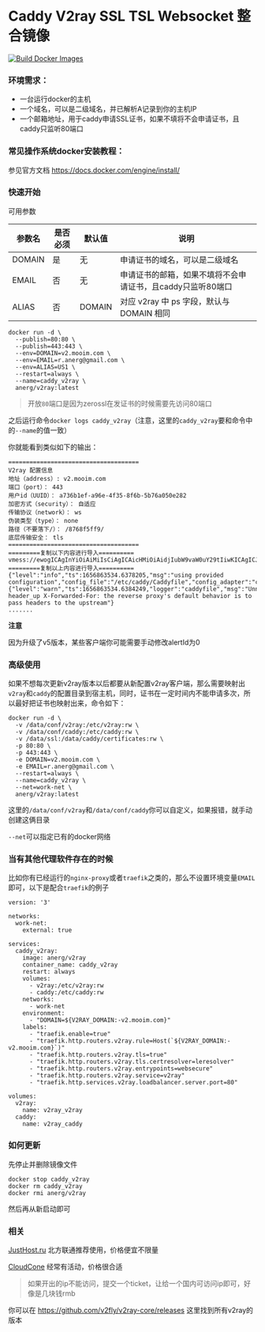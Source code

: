 # Caddy V2ray SSL TSL Websocket 整合镜像

[![Build Docker Images](https://github.com/anerg2046/Caddy_V2ray/actions/workflows/workflow.yaml/badge.svg)](https://github.com/anerg2046/Caddy_V2ray/actions/workflows/workflow.yaml)

### 环境需求：
- 一台运行docker的主机
- 一个域名，可以是二级域名，并已解析A记录到你的主机IP
- 一个邮箱地址，用于caddy申请SSL证书，如果不填将不会申请证书，且caddy只监听80端口

### 常见操作系统docker安装教程：

参见官方文档
https://docs.docker.com/engine/install/

### 快速开始

可用参数

| 参数名 | 是否必须 | 默认值 | 说明
|  ----  | ----  | ---- | ----
| DOMAIN | 是 | 无 | 申请证书的域名，可以是二级域名
| EMAIL | 否 | 无 | 申请证书的邮箱，如果不填将不会申请证书，且caddy只监听80端口
| ALIAS | 否 | DOMAIN | 对应 v2ray 中 ps 字段，默认与 DOMAIN 相同
```
docker run -d \
  --publish=80:80 \
  --publish=443:443 \
  --env=DOMAIN=v2.mooim.com \
  --env=EMAIL=r.anerg@gmail.com \
  --env=ALIAS=US1 \
  --restart=always \
  --name=caddy_v2ray \
  anerg/v2ray:latest
```

> 开放`80`端口是因为zerossl在发证书的时候需要先访问80端口

之后运行命令`docker logs caddy_v2ray`（注意，这里的`caddy_v2ray`要和命令中的`--name`的值一致）

你就能看到类似如下的输出：

```
=====================================
V2ray 配置信息
地址（address）: v2.mooim.com
端口（port）： 443
用户id（UUID）： a736b1ef-a96e-4f35-8f6b-5b76a050e282
加密方式（security）： 自适应
传输协议（network）： ws
伪装类型（type）： none
路径（不要落下/）： /8768f5ff9/
底层传输安全： tls
=====================================
=========复制以下内容进行导入==========
vmess://ewogICAgInYiOiAiMiIsCiAgICAicHMiOiAidjIubW9vaW0uY29tIiwKICAgICJhZGQiOiAidjIubW9vaW0uY29tIiwKICAgICJwb3J0IjogIjQ0MyIsCiAgICAiaWQiOiAiYTczNmIxZWYtYTk2ZS00ZjM1LThmNmItNWI3NmEwNTBlMjgyIiwKICAgICJhaWQiOiAiMCIsCiAgICAibmV0IjogIndzIiwKICAgICJ0eXBlIjogIm5vbmUiLAogICAgImhvc3QiOiAidjIubW9vaW0uY29tIiwKICAgICJwYXRoIjogIi84NzY4ZjVmZjkvIiwKICAgICJ0bHMiOiAidGxzIgp9
=========复制以上内容进行导入==========
{"level":"info","ts":1656863534.6378205,"msg":"using provided configuration","config_file":"/etc/caddy/Caddyfile","config_adapter":"caddyfile"}
{"level":"warn","ts":1656863534.6384249,"logger":"caddyfile","msg":"Unnecessary header_up X-Forwarded-For: the reverse proxy's default behavior is to pass headers to the upstream"}
.......
```

**注意**

因为升级了v5版本，某些客户端你可能需要手动修改alertId为0

### 高级使用

如果不想每次更新v2ray版本以后都要从新配置v2ray客户端，那么需要映射出`v2ray`和`caddy`的配置目录到宿主机，同时，证书在一定时间内不能申请多次，所以最好把证书也映射出来，命令如下：

```
docker run -d \
  -v /data/conf/v2ray:/etc/v2ray:rw \
  -v /data/conf/caddy:/etc/caddy:rw \
  -v /data/ssl:/data/caddy/certificates:rw \
  -p 80:80 \
  -p 443:443 \
  -e DOMAIN=v2.mooim.com \
  -e EMAIL=r.anerg@gmail.com \
  --restart=always \
  --name=caddy_v2ray \
  --net=work-net \
  anerg/v2ray:latest
```

这里的`/data/conf/v2ray`和`/data/conf/caddy`你可以自定义，如果报错，就手动创建这俩目录

`--net`可以指定已有的docker网络

### 当有其他代理软件存在的时候

比如你有已经运行的`nginx-proxy`或者`traefik`之类的，那么不设置环境变量`EMAIL`即可，以下是配合`traefik`的例子

```
version: '3'

networks:
  work-net:
    external: true

services:
  caddy_v2ray:
    image: anerg/v2ray
    container_name: caddy_v2ray
    restart: always
    volumes:
      - v2ray:/etc/v2ray:rw
      - caddy:/etc/caddy:rw
    networks:
      - work-net
    environment:
      - "DOMAIN=${V2RAY_DOMAIN:-v2.mooim.com}"
    labels:
      - "traefik.enable=true"
      - "traefik.http.routers.v2ray.rule=Host(`${V2RAY_DOMAIN:-v2.mooim.com}`)"
      - "traefik.http.routers.v2ray.tls=true"
      - "traefik.http.routers.v2ray.tls.certresolver=leresolver"
      - "traefik.http.routers.v2ray.entrypoints=websecure"
      - "traefik.http.routers.v2ray.service=v2ray"
      - "traefik.http.services.v2ray.loadbalancer.server.port=80"

volumes:
  v2ray:
    name: v2ray_v2ray
  caddy:
    name: v2ray_caddy
```


### 如何更新

先停止并删除镜像文件
```
docker stop caddy_v2ray
docker rm caddy_v2ray
docker rmi anerg/v2ray
```
然后再从新启动即可

### 相关
[JustHost.ru](https://justhost.ru/?ref=69692) 北方联通推荐使用，价格便宜不限量

[CloudCone](https://app.cloudcone.com/?ref=7690) 经常有活动，价格很合适

> 如果开出的ip不能访问，提交一个ticket，让给一个国内可访问ip即可，好像是几块钱rmb

你可以在 https://github.com/v2fly/v2ray-core/releases 这里找到所有v2ray的版本
